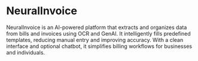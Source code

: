 # NeuralInvoice
NeuralInvoice is an AI-powered platform that extracts and organizes data from bills and invoices using OCR and GenAI. It intelligently fills predefined templates, reducing manual entry and improving accuracy. With a clean interface and optional chatbot, it simplifies billing workflows for businesses and individuals.

